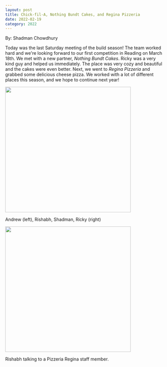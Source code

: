 ```yaml
---
layout: post
title: Chick-fil-A, Nothing Bundt Cakes, and Regina Pizzeria
date: 2022-02-19
category: 2022
---
```

By: Shadman Chowdhury

Today was the last Saturday meeting of the build season! The team worked hard and we're looking forward to our first competition in Reading on March 18th. We met with a new partner, _Nothing Bundt Cakes_. Ricky was a very kind guy and helped us immediately. The place was very cozy and beautiful and the cakes were even better. Next, we went to _Regina Pizzeria_ and grabbed some delicious cheese pizza. We worked with a lot of different places this season, and we hope to continue next year!

<p class="img-container"><img class="img-responsive body-img" src="{{site.baseurl}}/images/uploads/2022/02/IMG_9171.jpg" width="400" data-fancybox /></p>
<p class="caption">Andrew (left), Rishabh, Shadman, Ricky (right)</p>

<p class="img-container"><img class="img-responsive body-img" src="{{site.baseurl}}/images/uploads/2022/02/IMG_9173.jpg" width="400" data-fancybox /></p>
<p class="caption">Rishabh talking to a Pizzeria Regina staff member.</p>